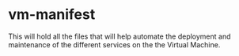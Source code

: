 # vm-manifest

This will hold all the files that will help automate the deployment and maintenance of the different services on the the Virtual Machine.

